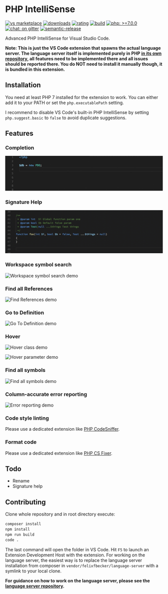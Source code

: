 # PHP IntelliSense

[![vs marketplace](https://img.shields.io/vscode-marketplace/v/felixfbecker.php-intellisense.svg?label=vs%20marketplace)](https://marketplace.visualstudio.com/items?itemName=felixfbecker.php-intellisense) [![downloads](https://img.shields.io/vscode-marketplace/d/felixfbecker.php-intellisense.svg)](https://marketplace.visualstudio.com/items?itemName=felixfbecker.php-intellisense) [![rating](https://img.shields.io/vscode-marketplace/r/felixfbecker.php-intellisense.svg)](https://marketplace.visualstudio.com/items?itemName=felixfbecker.php-intellisense) [![build](https://travis-ci.org/felixfbecker/vscode-php-intellisense.svg?branch=master)](https://travis-ci.org/felixfbecker/vscode-php-intellisense) [![php: >=7.0.0](https://img.shields.io/badge/php->=7.0-8892BF.svg)](https://php.net/) [![chat: on gitter](https://badges.gitter.im/felixfbecker/vscode-php-intellisense.svg)](https://gitter.im/felixfbecker/vscode-php-intellisense?utm_source=badge&utm_medium=badge&utm_campaign=pr-badge) [![semantic-release](https://img.shields.io/badge/%20%20%F0%9F%93%A6%F0%9F%9A%80-semantic--release-e10079.svg)](https://github.com/semantic-release/semantic-release)

Advanced PHP IntelliSense for Visual Studio Code.

**Note: This is just the VS Code extension that spawns the actual language server. The language server itself is implemented purely in PHP [in its own repository](https://github.com/felixfbecker/php-language-server), all features need to be implemented there and all issues should be reported there. You do NOT need to install it manually though, it is bundled in this extension.**

## Installation

You need at least PHP 7 installed for the extension to work. You can either add it to your PATH or set the `php.executablePath` setting.

I recommend to disable VS Code's built-in PHP IntelliSense by setting `php.suggest.basic` to `false` to avoid duplicate suggestions.

## Features

### Completion

![Completion search demo](https://github.com/felixfbecker/vscode-php-intellisense/raw/master/images/completion.gif)

### Signature Help

![Signature help demo](https://github.com/felixfbecker/vscode-php-intellisense/raw/master/images/signatureHelp.gif)

### Workspace symbol search

![Workspace symbol search demo](https://github.com/felixfbecker/vscode-php-intellisense/raw/master/images/workspaceSymbol.gif)

### Find all References

![Find References demo](https://github.com/felixfbecker/vscode-php-intellisense/raw/master/images/references.png)

### Go to Definition

![Go To Definition demo](https://github.com/felixfbecker/vscode-php-intellisense/raw/master/images/definition.gif)

### Hover

![Hover class demo](https://github.com/felixfbecker/vscode-php-intellisense/raw/master/images/hoverClass.png)

![Hover parameter demo](https://github.com/felixfbecker/vscode-php-intellisense/raw/master/images/hoverParam.png)

### Find all symbols

![Find all symbols demo](https://github.com/felixfbecker/vscode-php-intellisense/raw/master/images/documentSymbol.gif)

### Column-accurate error reporting

![Error reporting demo](https://github.com/felixfbecker/vscode-php-intellisense/raw/master/images/publishDiagnostics.png)

### Code style linting

Please use a dedicated extension like [PHP CodeSniffer](https://marketplace.visualstudio.com/items?itemName=ikappas.phpcs).

### Format code

Please use a dedicated extension like [PHP CS Fixer](https://marketplace.visualstudio.com/items?itemName=junstyle.php-cs-fixer).

## Todo

- Rename
- Signature help

## Contributing

Clone whole repository and in root directory execute:

```bash
composer install
npm install
npm run build
code .
```

The last command will open the folder in VS Code. Hit `F5` to launch an Extension Development Host with the extension.
For working on the language server, the easiest way is to replace the language server installation from composer in `vendor/felixfbecker/language-server` with a symlink to your local clone.

**For guidance on how to work on the language server, please see the [language server repository](https://github.com/felixfbecker/php-language-server).**
